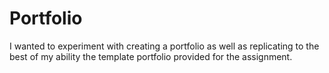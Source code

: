 # Portfolio
I wanted to experiment with creating a portfolio as well as replicating to the best of my ability the template portfolio provided for the assignment.